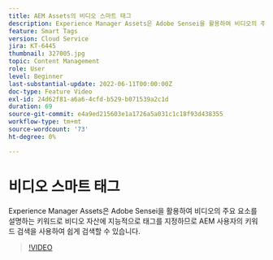 ```yaml
---
title: AEM Assets의 비디오 스마트 태그
description: Experience Manager Assets은 Adobe Sensei을 활용하여 비디오의 주요 요소를 설명하는 키워드로 비디오 자산에 지능적으로 태그를 지정하므로 AEM 사용자의 키워드 검색을 사용하여 쉽게 검색할 수 있습니다.
feature: Smart Tags
version: Cloud Service
jira: KT-6445
thumbnail: 327005.jpg
topic: Content Management
role: User
level: Beginner
last-substantial-update: 2022-06-11T00:00:00Z
doc-type: Feature Video
exl-id: 24d62f81-a6a6-4cfd-b529-b071539a2c1d
duration: 69
source-git-commit: e4a9ed215603e1a1726a5a031c1c18f93d438355
workflow-type: tm+mt
source-wordcount: '73'
ht-degree: 0%

---
```


# 비디오 스마트 태그

Experience Manager Assets은 Adobe Sensei을 활용하여 비디오의 주요 요소를 설명하는 키워드로 비디오 자산에 지능적으로 태그를 지정하므로 AEM 사용자의 키워드 검색을 사용하여 쉽게 검색할 수 있습니다.

>[!VIDEO](https://video.tv.adobe.com/v/327005?quality=12&learn=on)